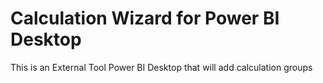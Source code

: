 # Calculation Wizard for Power BI Desktop
This is an External Tool Power BI Desktop that will add calculation groups
